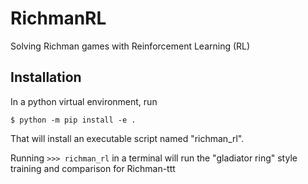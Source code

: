 # RichmanRL

Solving Richman games with Reinforcement Learning (RL)

## Installation

In a python virtual environment, run
```shell
$ python -m pip install -e .
```

That will install an executable script named "richman_rl".

Running ```>>> richman_rl``` in a terminal will run the "gladiator ring" style training and comparison for Richman-ttt